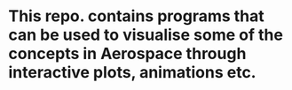 # This repo. contains programs that can be used to visualise some of the concepts in Aerospace through interactive plots, animations etc.

